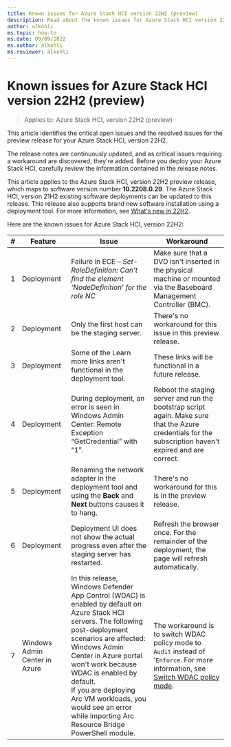 ```yaml
---
title: Known issues for Azure Stack HCI version 22H2 (preview)
description: Read about the known issues for Azure Stack HCI version 22H2 (preview)
author: alkohli
ms.topic: how-to
ms.date: 09/09/2022
ms.author: alkohli
ms.reviewer: alkohli
---
```


# Known issues for Azure Stack HCI version 22H2 (preview)

> Applies to: Azure Stack HCI, version 22H2 (preview)

This article identifies the critical open issues and the resolved issues for the preview release for your Azure Stack HCI, version 22H2. 

The release notes are continuously updated, and as critical issues requiring a workaround are discovered, they're added. Before you deploy your Azure Stack HCI, carefully review the information contained in the release notes.

This article applies to the Azure Stack HCI, version 22H2 preview release, which maps to software version number **10.2208.0.29**. The Azure Stack HCI, version 21H2 existing software deployments can be updated to this release. This release also supports brand new software installation using a deployment tool. For more information, see [What's new in 22H2](whats-new.md).

Here are the known issues for Azure Stack HCI, version 22H2:

|#|Feature|Issue|Workaround|
|-|------|------|----------|
|1|Deployment |Failure in ECE – *Set-RoleDefinition: Can't find the element ‘NodeDefinition’ for the role NC*|Make sure that a DVD isn't inserted in the physical machine or mounted via the Baseboard Management Controller (BMC).|
|2|Deployment |Only the first host can be the staging server.|There's no workaround for this issue in this preview release.|
|3|Deployment |Some of the Learn more links aren't functional in the deployment tool.|These links will be functional in a future release.|
|4|Deployment |During deployment, an error is seen in Windows Admin Center: Remote Exception “GetCredential” with “1”.|Reboot the staging server and run the bootstrap script again. Make sure that the Azure credentials for the subscription haven't expired and are correct.|
|5|Deployment |Renaming the network adapter in the deployment tool and using the **Back** and **Next** buttons causes it to hang.|There's no workaround for this is in the preview release.|
|6|Deployment |Deployment UI does not show the actual progress even after the staging server has restarted. |Refresh the browser once. For the remainder of the deployment, the page will refresh automatically.|
|7|Windows Admin Center in Azure |In this release, Windows Defender App Control (WDAC) is enabled by default on Azure Stack HCI servers. The following post-deployment scenarios are affected: <br>Windows Admin Center in Azure portal won't work because WDAC is enabled by default.  <br> If you are deploying Arc VM workloads, you would see an error while importing Arc Resource Bridge PowerShell module. |The workaround is to switch WDAC policy mode to `Audit` instead of '`Enforce`. For more information, see [Switch WDAC policy mode](./concepts/security-windows-defender-application-control.md).|